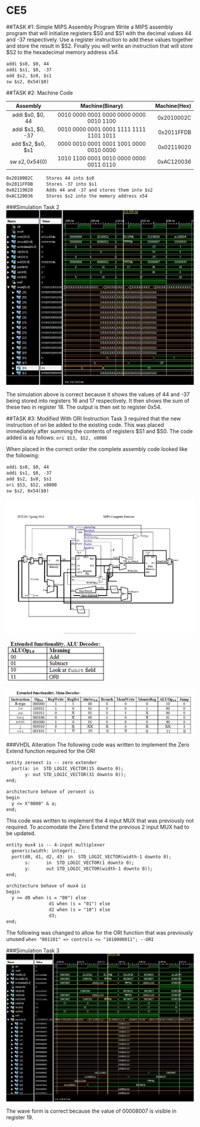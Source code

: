CE5
===

##TASK #1: Simple MIPS Assembly Program
Write a MIPS assembly program that will initialize registers $S0 and $S1 with the decimal values 44 and -37 respectively. Use a register instruction to add these values together and store the result in $S2. Finally you will write an instruction that will store $S2 to the hexadecimal memory address x54.
```
addi $s0, $0, 44
addi $s1, $0, -37 
add $s2, $s0, $s1
sw $s2, 0x54($0)
```

##TASK #2: Machine Code

| Assembly            |    Machine(Binary)           |    Machine(Hex)|
| :----------------: |:-------------------------------:| -----------:|
| addi $s0, $0, 44  | 0010 0000 0001 0000 0000 0000 0010 1100 |  0x2010002C |
| addi $s1, $0, -37 | 0010 0000 0001 0001 1111 1111 1101 1011 |  0x2011FFDB |
| add $s2, $s0, $s1 | 0000 0010 0001 0001 1001 0000 0010 0000 |  0x02119020 |
| sw $s2, 0x54($0)  | 1010 1100 0001 0010 0000 0000 0011 0110 |  0xAC120036 |
```
0x2010002C     Stores 44 into $s0
0x2011FFDB     Stores -37 into $s1
0x02119020     Adds 44 and -37 and stores them into $s2
0xAC120036     Stores $s2 into the memory address x54
```
###Simulation Task 2
![alt text][logo2]

[logo2]: /Task2_sim.JPG
The simulation above is correct because it shows the values of 44 and -37 being stored into registers 16 and 17 respectively. It then shows the sum of these two in register 18. The output is then set to register 0x54.


##TASK #3: Modified With ORI Instruction
Task 3 required that the new instruction of ori be added to the existing code. This was placed immediately after summing the contents of registers $S1 and $S0. The code added is as follows: 
`ori $S3, $S2, x8000`

When placed in the correct order the complete assembly code looked like the following:
```
addi $s0, $0, 44
addi $s1, $0, -37 
add $s2, $s0, $s1
ori $S3, $S2, x8000
sw $s2, 0x54($0)
```
![alt text][logo21]

[logo21]: /Schematic.JPG
![alt text][logo22]

[logo22]: /ALU_Decoder.JPG
![alt text][logo32]

[logo32]: /Main_Decoder.JPG

###VHDL Alteration
The following code was written to implement the Zero Extend function required for the ORI
```
entity zeroext is -- zero extender
  port(a: in  STD_LOGIC_VECTOR(15 downto 0);
       y: out STD_LOGIC_VECTOR(31 downto 0));
end;
```

```
architecture behave of zeroext is
begin
  y <= X"0000" & a; 
end;
```
This code was written to implement the 4 input MUX that was previously not required. To accomodate the Zero Extend the previous 2 input MUX had to be updated.
```
entity mux4 is -- 4-input multiplexer
  generic(width: integer);
  port(d0, d1, d2, d3: in  STD_LOGIC_VECTOR(width-1 downto 0);
       s:      in  STD_LOGIC_VECTOR(1 downto 0);
       y:      out STD_LOGIC_VECTOR(width-1 downto 0));
end;
```
```
architecture behave of mux4 is
begin
  y <= d0 when (s = "00") else 
				d1 when (s = "01") else
				d2 when (s = "10") else
				d3;
end;
```
The following was changed to allow for the ORI function that was previously unused
`when "001101" => controls <= "1010000011"; --ORI`


###Simulation Task 3
![alt text][logo23]

[logo23]: /Task3_sim.JPG
The wave form is correct because the value of 00008007 is visible in register 19.
